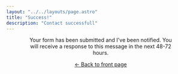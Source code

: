 ```yaml
---
layout: "../../layouts/page.astro"
title: "Success!"
description: "Contact successfull"
---
```


<div class="msg">
Your form has been submitted and I've been notified. You will receive a response to this message in the next 48-72 hours.

[&larr; Back to front page](/)
</div>

<style is:inline>
    .msg {
        display: block;
        width: 80%;
        margin: 0 auto;
        text-align: center;
    }
</style>
